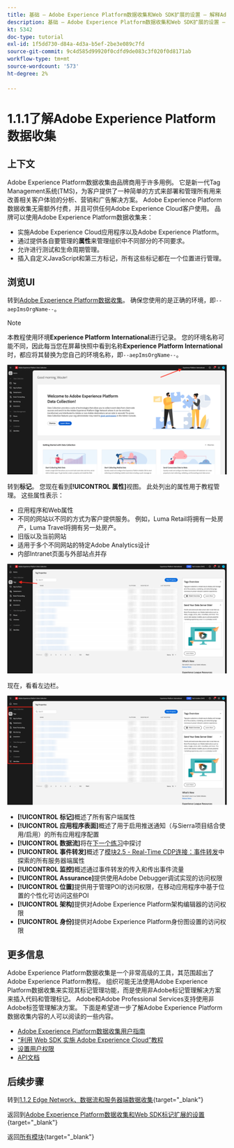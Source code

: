```yaml
---
title: 基础 — Adobe Experience Platform数据收集和Web SDK扩展的设置 — 解释Adobe Experience Platform数据收集
description: 基础 — Adobe Experience Platform数据收集和Web SDK扩展的设置 — 解释Adobe Experience Platform数据收集
kt: 5342
doc-type: tutorial
exl-id: 1f5dd730-d84a-4d3a-b5ef-2be3e089c7fd
source-git-commit: 9c4d585d99920f0cdfd9de083c3f020f0d8171ab
workflow-type: tm+mt
source-wordcount: '573'
ht-degree: 2%

---
```


# 1.1.1了解Adobe Experience Platform数据收集

## 上下文

Adobe Experience Platform数据收集由品牌商用于许多用例。 它是新一代Tag Management系统(TMS)，为客户提供了一种简单的方式来部署和管理所有用来改善相关客户体验的分析、营销和广告解决方案。 Adobe Experience Platform数据收集无需额外付费，并且可供任何Adobe Experience Cloud客户使用。 品牌可以使用Adobe Experience Platform数据收集来：

- 实施Adobe Experience Cloud应用程序以及Adobe Experience Platform。
- 通过提供各自要管理的&#x200B;**属性**&#x200B;来管理组织中不同部分的不同要求。
- 允许进行测试和生命周期管理。
- 插入自定义JavaScript和第三方标记，所有这些标记都在一个位置进行管理。

## 浏览UI

转到[Adobe Experience Platform数据收集](https://experience.adobe.com/#/data-collection/)。 确保您使用的是正确的环境，即`--aepImsOrgName--`。

>[!NOTE]
>
>本教程使用环境&#x200B;**Experience Platform International**&#x200B;进行记录。 您的环境名称可能不同，因此每当您在屏幕快照中看到名称&#x200B;**Experience Platform International**&#x200B;时，都应将其替换为您自己的环境名称，即`--aepImsOrgName--`。

![启动项属性视图](./images/launch0.png)

转到&#x200B;**标记**。 您现在看到&#x200B;**[!UICONTROL 属性]**&#x200B;视图。 此处列出的属性用于教程管理。 这些属性表示：

- 应用程序和Web属性
- 不同的网站以不同的方式为客户提供服务。 例如，Luma Retail将拥有一处房产，Luma Travel将拥有另一处房产。
- 旧版以及当前网站
- 适用于多个不同网站的特定Adobe Analytics设计
- 内部Intranet页面与外部站点并存

![启动项属性视图](./images/launch1.png)

现在，看看左边栏。

![启动左边栏](./images/launch2.png)

- **[!UICONTROL 标记]**&#x200B;概述了所有客户端属性
- **[!UICONTROL 应用程序表面]**&#x200B;概述了用于启用推送通知（与Sierra项目结合使用/启用）的所有应用程序配置
- **[!UICONTROL 数据流]**&#x200B;将在[下一个练习](./ex2.md)中探讨
- **[!UICONTROL 事件转发]**&#x200B;概述了[模块2.5 - Real-Time CDP连接：事件转发](./../../../../modules/delivery-activation/rtcdp-b2c/rtcdpb2c-5/aep-data-collection-ssf.md)中探索的所有服务器端属性
- **[!UICONTROL 监控]**&#x200B;概述通过事件转发的传入和传出事件流量
- **[!UICONTROL Assurance]**&#x200B;提供使用Adobe Debugger调试实现的访问权限
- **[!UICONTROL 位置]**&#x200B;提供用于管理POI的访问权限，在移动应用程序中基于位置的个性化可访问这些POI
- **[!UICONTROL 架构]**&#x200B;提供对Adobe Experience Platform架构编辑器的访问权限
- **[!UICONTROL 身份]**&#x200B;提供对Adobe Experience Platform身份图设置的访问权限

## 更多信息

Adobe Experience Platform数据收集是一个非常高级的工具，其范围超出了Adobe Experience Platform教程。 组织可能无法使用Adobe Experience Platform数据收集来实现其标记管理功能，而是使用非Adobe标记管理解决方案来插入代码和管理标记。 Adobe和Adobe Professional Services支持使用非Adobe标签管理解决方案。
下面是希望进一步了解Adobe Experience Platform数据收集内容的人可以阅读的一些内容。

- [Adobe Experience Platform数据收集用户指南](https://experienceleague.adobe.com/docs/experience-platform/tags/home.html)
- [“利用 Web SDK 实施 Adobe Experience Cloud”教程](https://experienceleague.adobe.com/docs/platform-learn/implement-web-sdk/overview.html?lang=zh-Hans)
- [设置用户权限](https://experienceleague.adobe.com/docs/experience-platform/tags/admin/user-permissions.html)
- [API文档](https://developer.adobelaunch.com/api/)

## 后续步骤

转到[1.1.2 Edge Network、数据流和服务器端数据收集](./ex2.md){target="_blank"}

返回到[Adobe Experience Platform数据收集和Web SDK标记扩展的设置](./data-ingestion-launch-web-sdk.md){target="_blank"}

返回[所有模块](./../../../../overview.md){target="_blank"}
